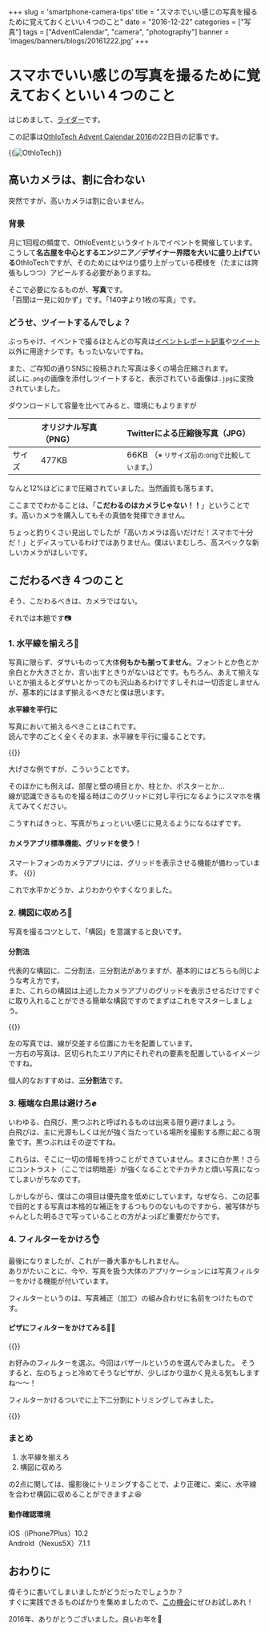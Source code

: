 +++
slug = 'smartphone-camera-tips'
title = "スマホでいい感じの写真を撮るために覚えておくといい４つのこと"
date = "2016-12-22"
categories = ["写真"]
tags = ["AdventCalendar", "camera", "photography"]
banner = 'images/banners/blogs/20161222.jpg'
+++

# スマホでいい感じの写真を撮るために覚えておくといい４つのこと

はじめまして、[ライダー](https://twitter.com/mtmtkzm)です。

この記事は[OthloTech Advent Calendar 2016](http://qiita.com/advent-calendar/2016/othlotech)の22日目の記事です。

{{<image src="/images/blogs/20161222/banner.jpg"  alt="OthloTech" >}}

## 高いカメラは、割に合わない
突然ですが、高いカメラは割に合いません。

### 背景
月に1回程の頻度で、OthloEventというタイトルでイベントを開催しています。こうして**名古屋を中心とするエンジニア／デザイナー界隈を大いに盛り上げている**OthloTechですが、そのためにはやはり盛り上がっている模様を（たまには誇張もしつつ）アピールする必要がありますね。

そこで必要になるものが、**写真**です。  
「百聞は一見に如かず」です。「140字より1枚の写真」です。

### どうせ、ツイートするんでしょ？
ぶっちゃけ、イベントで撮るほとんどの写真は[イベントレポート記事](https://www.othlo.tech/events/)や[ツイート](https://twitter.com/othlotech)以外に用途ナシです。もったいないですね。

また、ご存知の通りSNSに投稿された写真は多くの場合圧縮されます。  
試しに`.png`の画像を添付しツイートすると、表示されている画像は`.jpg`に変換されていました。

ダウンロードして容量を比べてみると、環境にもよりますが

||オリジナル写真（PNG）|Twitterによる圧縮後写真（JPG）|
|:---|:---|:---|
|サイズ|477KB|66KB （<small>※ リサイズ前の:origで比較しています。</small>）|

なんと12%ほどにまで圧縮されていました。当然画質も落ちます。

ここまででわかることは、「**こだわるのはカメラじゃない！！**」ということです。高いカメラを購入してもその真価を発揮できません。

ちょっと釣りくさい見出しでしたが「高いカメラは高いだけだ！スマホで十分だ！」とディスっているわけではありません。僕はいまむしろ、高スペックな新しいカメラがほしいです。

## こだわるべき４つのこと

そう、こだわるべきは、カメラではない。

それでは本題です📷

### 1. 水平線を揃えろ👏
写真に限らず、ダサいものって大体**何もかも揃ってません**。フォントとか色とか余白とか大きさとか、言い出すときりがないほどです。もちろん、あえて揃えないとか揃えるとダサいとかってのも沢山あるわけですしそれは一切否定しませんが、基本的にはまず揃えるべきだと僕は思います。

**水平線を平行に**

写真において揃えるべきことはこれです。  
読んで字のごとく全くそのまま、水平線を平行に撮ることです。

{{<image src="/images/blogs/20161222/tilt.jpg"  alt="" >}}

大げさな例ですが、こういうことです。

そのほかにも例えば、部屋と壁の境目とか、柱とか、ポスターとか...  
線が認識できるものを撮る時はこのグリッドに対し平行になるようにスマホを構えてみてください。

こうすればきっと、写真がちょっといい感じに見えるようになるはずです。

#### カメラアプリ標準機能、グリッドを使う！
スマートフォンのカメラアプリには、グリッドを表示させる機能が備わっています。
{{<image src="/images/blogs/20161222/show-grid.jpg"  alt="" >}}

これで水平かどうか、よりわかりやすくなりました。

### 2. 構図に収めろ💪
写真を撮るコツとして、「構図」を意識すると良いです。

#### 分割法
代表的な構図に、二分割法、三分割法がありますが、基本的にはどちらも同じような考え方です。  
また、これらの構図は上述したカメラアプリのグリッドを表示させるだけですぐに取り入れることができる簡単な構図ですのでまずはこれをマスターしましょう。

{{<image src="/images/blogs/20161222/composition-div.jpg"  alt="" >}}

左の写真では、線が交差する位置にカモを配置しています。  
一方右の写真は、区切られたエリア内にそれぞれの要素を配置しているイメージですね。

個人的なおすすめは、**三分割法**です。

### 3. 極端な白黒は避けろ✊
いわゆる、白飛び、黒つぶれと呼ばれるものは出来る限り避けましょう。  
白飛びは、主に光源もしくは光が強く当たっている場所を撮影する際に起こる現象です。黒つぶれはその逆ですね。

これらは、そこに一切の情報を持つことができていません。まさに白か黒！さらにコントラスト（ここでは明暗差）が強くなることでチカチカと煩い写真になってしまいがちなのです。

しかしながら、僕はこの項目は優先度を低めにしています。なぜなら、この記事で目的とする写真は本格的な補正をするつもりのないものですから、被写体がちゃんとした明るさで写っていることの方がよっぽど重要だからです。


### 4. フィルターをかけろ👌
最後になりましたが、これが一番大事かもしれません。  
ありがたいことに、今や、写真を扱う大体のアプリケーションには写真フィルターをかける機能が付いています。

フィルターというのは、写真補正（加工）の組み合わせに名前をつけたものです。

#### ピザにフィルターをかけてみる🍕🍻


{{<image src="/images/blogs/20161222/filtering.jpg"  alt="" >}}

お好みのフィルターを選ぶ。今回はバザールというのを選んでみました。
そうすると、左のちょっと冷めてそうなピザが、少しばかり温かく見える気もしますね〜〜！

フィルターかけるついでに上下二分割にトリミングしてみました。

{{<image src="/images/blogs/20161222/pizza.jpg"  alt="" >}}

### まとめ
1. 水平線を揃えろ
2. 構図に収めろ  

の2点に関しては、撮影後にトリミングすることで、より正確に、楽に、水平線を合わせ構図に収めることができますよ😆

#### 動作確認環境
iOS（iPhone7Plus）10.2  
Android（Nexus5X）7.1.1

## おわりに
偉そうに書いてしまいましたがどうだったでしょうか？  
すぐに実践できるものばかりを集めましたので、[この機会](https://othlotech.connpass.com/event/45888/)にぜひお試しあれ！

2016年、ありがとうございました。良いお年を🎍
